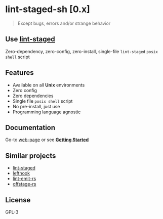 # lint-staged-sh \[0.x\]

> Except bugs, errors and/or strange behavior

## Use [lint-staged](https://github.com/lint-staged/lint-staged)

Zero-dependency, zero-config, zero-install, single-file `lint-staged` `posix shell` script

## Features

- Available on all **Unix** environments
- Zero config
- Zero dependencies
- Single file `posix shell` script
- No pre-install, just use
- Programming language agnostic

## Documentation

Go-to [web-page](https://dalisoft.github.io/lint-staged-sh) or see [**Getting Started**](./docs/GET_STARTED.md)

## Similar projects

- [lint-staged](https://github.com/lint-staged/lint-staged)
- [lefthook](https://github.com/evilmartians/lefthook)
- [lint-emit-rs](https://crates.io/crates/lint-emit)
- [offstage-rs](https://crates.io/crates/offstage)

## License

GPL-3
